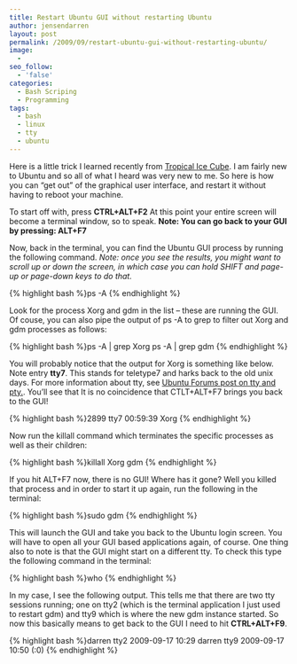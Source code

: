 ```yaml
---
title: Restart Ubuntu GUI without restarting Ubuntu
author: jensendarren
layout: post
permalink: /2009/09/restart-ubuntu-gui-without-restarting-ubuntu/
image:
  -
seo_follow:
  - 'false'
categories:
  - Bash Scriping
  - Programming
tags:
  - bash
  - linux
  - tty
  - ubuntu
---
```

Here is a little trick I learned recently from [Tropical Ice Cube][1]. I am fairly new to Ubuntu and so all of what I heard was very new to me. So here is how you can &#8220;get out&#8221; of the graphical user interface, and restart it without having to reboot your machine.

To start off with, press **CTRL+ALT+F2**
At this point your entire screen will become a terminal window, so to speak.
**Note: You can go back to your GUI by pressing: ALT+F7**

Now, back in the terminal, you can find the Ubuntu GUI process by running the following command. *Note: once you see the results, you might want to scroll up or down the screen, in which case you can hold SHIFT and page-up or page-down keys to do that.*

{% highlight bash %}ps -A
{% endhighlight %}

Look for the process Xorg and gdm in the list &#8211; these are running the GUI. Of couse, you can also pipe the output of ps -A to grep to filter out Xorg and gdm processes as follows:

{% highlight bash %}ps -A | grep Xorg
ps -A | grep gdm
{% endhighlight %}

You will probably notice that the output for Xorg is something like below. Note entry **tty7**. This stands for teletype7 and harks back to the old unix days. For more information about tty, see [Ubuntu Forums post on tty and pty.][2]. You&#8217;ll see that It is no coincidence that CTLT+ALT+F7 brings you back to the GUI!

{% highlight bash %}2899 tty7     00:59:39 Xorg
{% endhighlight %}

Now run the killall command which terminates the specific processes as well as their children:

{% highlight bash %}killall Xorg gdm
{% endhighlight %}

If you hit ALT+F7 now, there is no GUI! Where has it gone? Well you killed that process and in order to start it up again, run the following in the terminal:

{% highlight bash %}sudo gdm
{% endhighlight %}

This will launch the GUI and take you back to the Ubuntu login screen. You will have to open all your GUI based applications again, of course. One thing also to note is that the GUI might start on a different tty. To check this type the following command in the terminal:

{% highlight bash %}who
{% endhighlight %}

In my case, I see the following output. This tells me that there are two tty sessions running; one on tty2 (which is the terminal application I just used to restart gdm) and tty9 which is where the new gdm instance started. So now this basically means to get back to the GUI I need to hit **CTRL+ALT+F9**.

{% highlight bash %}darren tty2         2009-09-17 10:29
darren tty9         2009-09-17 10:50 (:0)
{% endhighlight %}

 [1]: http://tropicalicecube.net
 [2]: http://ubuntuforums.org/showthread.php?t=833765
